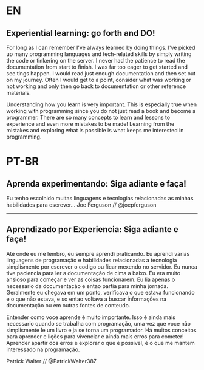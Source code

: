 # EN

## Experiential learning: go forth and DO!

For long as I can remember I've always learned by doing things. I've picked up many programming languages and tech-related skills
by simply writing the code or tinkering on the server. I never had the patience to read the documentation from start to finish. I was far too eager to get started and see tings happen. I would read just enough documentation and then set out on my journey. Often I would get to a point, consider what was working or not working and only then go back to documentation or other reference materials.

Understanding how you learn is very important. This is especially true when working with programming since you do not just read a book and become a programmer. There are so many concepts to learn and lessons to experience and even more mistakes to be made! Learning from the mistakes and exploring what is possible is what keeps me interested in programming.

# PT-BR

## Aprenda experimentando: Siga adiante e faça!
Eu tenho escolhido muitas linguagens e tecnlogias relacionadas as minhas habilidades para escrever...
Joe Ferguson // @joepferguson

----------------------------------------------------------------------------------------------------------------------------

## Aprendizado por Experiencia: Siga adiante e faça!

Até onde eu me lembro, eu sempre aprendi praticando. Eu aprendi varias linguagens de programação e habilidades relacionadas a tecnologia simplismente por escrever o codigo ou ficar mexendo no servidor. Eu nunca tive paciencia para ler a documentação de cima a baixo. Eu era muito ansioso para começar e ver as coisas funcionarem. Eu lia apenas o necessario da documentação e entao partia para minha jornada. Geralmente eu chegava em um ponto, verificava o que estava funcionando e o que não estava, e so entao voltava a buscar informações na documentação ou em outras fontes de conteudo. 

Entender como voce aprende é muito importante. Isso é ainda mais necessario quando se trabalha com programação, uma vez que voce não simplismente le um livro e ja se torna um programador. Há muitos conceitos para aprender e lições para vivenciar e ainda mais erros para cometer!
Aprender apartir dos erros e explorar o que é possivel, é o que me mantem interessado na programação.

Patrick Walter // @PatrickWalter387






